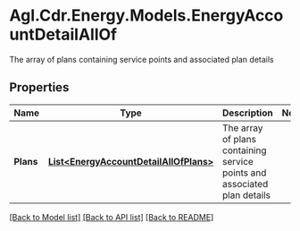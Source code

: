 # Agl.Cdr.Energy.Models.EnergyAccountDetailAllOf
The array of plans containing service points and associated plan details

## Properties

Name | Type | Description | Notes
------------ | ------------- | ------------- | -------------
**Plans** | [**List&lt;EnergyAccountDetailAllOfPlans&gt;**](EnergyAccountDetailAllOfPlans.md) | The array of plans containing service points and associated plan details | 

[[Back to Model list]](../README.md#documentation-for-models) [[Back to API list]](../README.md#documentation-for-api-endpoints) [[Back to README]](../README.md)

